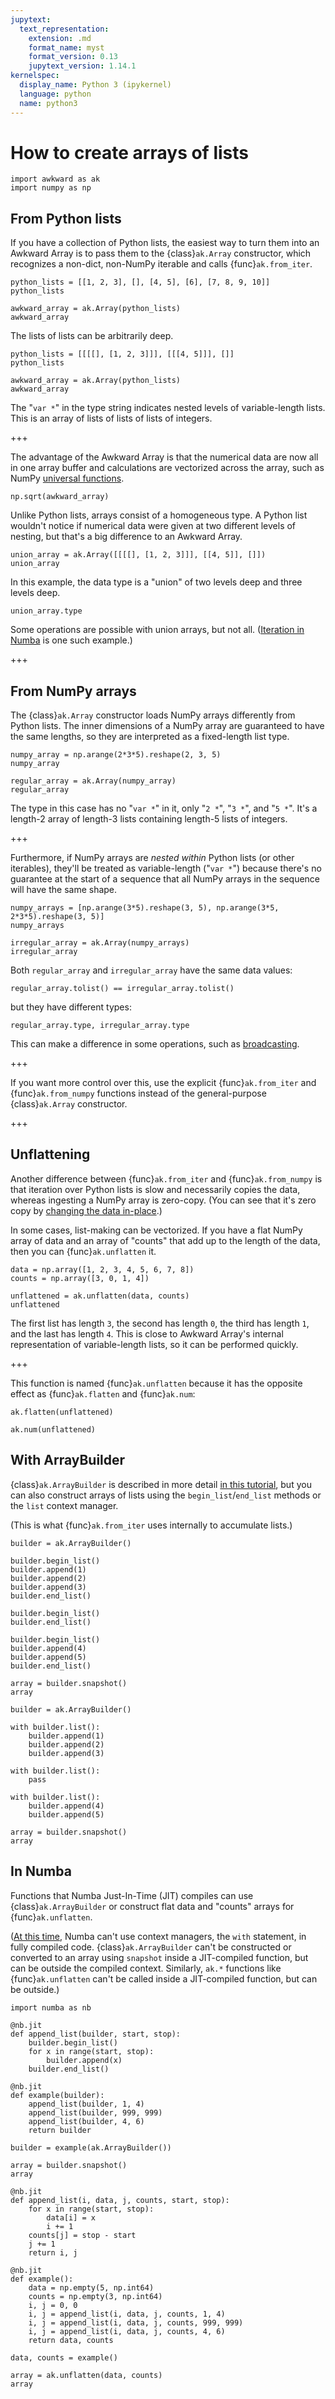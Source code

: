 ```yaml
---
jupytext:
  text_representation:
    extension: .md
    format_name: myst
    format_version: 0.13
    jupytext_version: 1.14.1
kernelspec:
  display_name: Python 3 (ipykernel)
  language: python
  name: python3
---
```


How to create arrays of lists
=============================

```{code-cell} ipython3
import awkward as ak
import numpy as np
```

From Python lists
-----------------

If you have a collection of Python lists, the easiest way to turn them into an Awkward Array is to pass them to the {class}`ak.Array` constructor, which recognizes a non-dict, non-NumPy iterable and calls {func}`ak.from_iter`.

```{code-cell} ipython3
python_lists = [[1, 2, 3], [], [4, 5], [6], [7, 8, 9, 10]]
python_lists
```

```{code-cell} ipython3
awkward_array = ak.Array(python_lists)
awkward_array
```

The lists of lists can be arbitrarily deep.

```{code-cell} ipython3
python_lists = [[[[], [1, 2, 3]]], [[[4, 5]]], []]
python_lists
```

```{code-cell} ipython3
awkward_array = ak.Array(python_lists)
awkward_array
```

The "`var *`" in the type string indicates nested levels of variable-length lists. This is an array of lists of lists of lists of integers.

+++

The advantage of the Awkward Array is that the numerical data are now all in one array buffer and calculations are vectorized across the array, such as NumPy [universal functions](https://numpy.org/doc/stable/reference/ufuncs.html).

```{code-cell} ipython3
np.sqrt(awkward_array)
```

Unlike Python lists, arrays consist of a homogeneous type. A Python list wouldn't notice if numerical data were given at two different levels of nesting, but that's a big difference to an Awkward Array.

```{code-cell} ipython3
union_array = ak.Array([[[[], [1, 2, 3]]], [[4, 5]], []])
union_array
```

In this example, the data type is a "union" of two levels deep and three levels deep.

```{code-cell} ipython3
union_array.type
```

Some operations are possible with union arrays, but not all. ([Iteration in Numba](https://github.com/scikit-hep/awkward-1.0/issues/174) is one such example.)

+++

From NumPy arrays
-----------------

The {class}`ak.Array` constructor loads NumPy arrays differently from Python lists. The inner dimensions of a NumPy array are guaranteed to have the same lengths, so they are interpreted as a fixed-length list type.

```{code-cell} ipython3
numpy_array = np.arange(2*3*5).reshape(2, 3, 5)
numpy_array
```

```{code-cell} ipython3
regular_array = ak.Array(numpy_array)
regular_array
```

The type in this case has no "`var *`" in it, only "`2 *`", "`3 *`", and "`5 *`". It's a length-2 array of length-3 lists containing length-5 lists of integers.

+++

Furthermore, if NumPy arrays are _nested within_ Python lists (or other iterables), they'll be treated as variable-length ("`var *`") because there's no guarantee at the start of a sequence that all NumPy arrays in the sequence will have the same shape.

```{code-cell} ipython3
numpy_arrays = [np.arange(3*5).reshape(3, 5), np.arange(3*5, 2*3*5).reshape(3, 5)]
numpy_arrays
```

```{code-cell} ipython3
irregular_array = ak.Array(numpy_arrays)
irregular_array
```

Both `regular_array` and `irregular_array` have the same data values:

```{code-cell} ipython3
regular_array.tolist() == irregular_array.tolist()
```

but they have different types:

```{code-cell} ipython3
regular_array.type, irregular_array.type
```

This can make a difference in some operations, such as [broadcasting](how-to-math-broadcasting).

+++

If you want more control over this, use the explicit {func}`ak.from_iter` and {func}`ak.from_numpy` functions instead of the general-purpose {class}`ak.Array` constructor.

+++

Unflattening
------------

Another difference between {func}`ak.from_iter` and {func}`ak.from_numpy` is that iteration over Python lists is slow and necessarily copies the data, whereas ingesting a NumPy array is zero-copy. (You can see that it's zero copy by [changing the data in-place](how-to-convert-numpy.html#mutability-of-awkward-arrays-from-numpy).)

In some cases, list-making can be vectorized. If you have a flat NumPy array of data and an array of "counts" that add up to the length of the data, then you can {func}`ak.unflatten` it.

```{code-cell} ipython3
data = np.array([1, 2, 3, 4, 5, 6, 7, 8])
counts = np.array([3, 0, 1, 4])

unflattened = ak.unflatten(data, counts)
unflattened
```

The first list has length `3`, the second has length `0`, the third has length `1`, and the last has length `4`. This is close to Awkward Array's internal representation of variable-length lists, so it can be performed quickly.

+++

This function is named {func}`ak.unflatten` because it has the opposite effect as {func}`ak.flatten` and {func}`ak.num`:

```{code-cell} ipython3
ak.flatten(unflattened)
```

```{code-cell} ipython3
ak.num(unflattened)
```

With ArrayBuilder
-----------------

{class}`ak.ArrayBuilder` is described in more detail [in this tutorial](how-to-create-arraybuilder), but you can also construct arrays of lists using the `begin_list`/`end_list` methods or the `list` context manager.

(This is what {func}`ak.from_iter` uses internally to accumulate lists.)

```{code-cell} ipython3
builder = ak.ArrayBuilder()

builder.begin_list()
builder.append(1)
builder.append(2)
builder.append(3)
builder.end_list()

builder.begin_list()
builder.end_list()

builder.begin_list()
builder.append(4)
builder.append(5)
builder.end_list()

array = builder.snapshot()
array
```

```{code-cell} ipython3
builder = ak.ArrayBuilder()

with builder.list():
    builder.append(1)
    builder.append(2)
    builder.append(3)

with builder.list():
    pass

with builder.list():
    builder.append(4)
    builder.append(5)

array = builder.snapshot()
array
```

In Numba
--------

Functions that Numba Just-In-Time (JIT) compiles can use {class}`ak.ArrayBuilder` or construct flat data and "counts" arrays for {func}`ak.unflatten`.

([At this time](https://numba.pydata.org/numba-doc/dev/reference/pysupported.html#language), Numba can't use context managers, the `with` statement, in fully compiled code. {class}`ak.ArrayBuilder` can't be constructed or converted to an array using `snapshot` inside a JIT-compiled function, but can be outside the compiled context. Similarly, `ak.*` functions like {func}`ak.unflatten` can't be called inside a JIT-compiled function, but can be outside.)

```{code-cell} ipython3
import numba as nb
```

```{code-cell} ipython3
@nb.jit
def append_list(builder, start, stop):
    builder.begin_list()
    for x in range(start, stop):
        builder.append(x)
    builder.end_list()

@nb.jit
def example(builder):
    append_list(builder, 1, 4)
    append_list(builder, 999, 999)
    append_list(builder, 4, 6)
    return builder

builder = example(ak.ArrayBuilder())

array = builder.snapshot()
array
```

```{code-cell} ipython3
@nb.jit
def append_list(i, data, j, counts, start, stop):
    for x in range(start, stop):
        data[i] = x
        i += 1
    counts[j] = stop - start
    j += 1
    return i, j

@nb.jit
def example():
    data = np.empty(5, np.int64)
    counts = np.empty(3, np.int64)
    i, j = 0, 0
    i, j = append_list(i, data, j, counts, 1, 4)
    i, j = append_list(i, data, j, counts, 999, 999)
    i, j = append_list(i, data, j, counts, 4, 6)
    return data, counts

data, counts = example()

array = ak.unflatten(data, counts)
array
```
